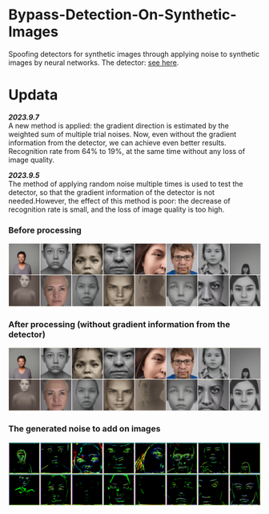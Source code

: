 # Bypass-Detection-On-Synthetic-Images
Spoofing detectors for synthetic images through applying noise to synthetic images by neural networks.
The detector: [see here](https://github.com/ZhendongWang6/DIRE).

# Updata
**_2023.9.7_**  
A new method is applied: the gradient direction is estimated by the weighted sum of multiple trial noises. Now, even without the gradient information from the detector, we can achieve even better results. Recognition rate from 64% to 19%, at the same time without any loss of image quality.  

**_2023.9.5_**  
The method of applying random noise multiple times is used to test the detector, so that the gradient information of the detector is not needed.However, the effect of this method is poor: the decrease of recognition rate is small, and the loss of image quality is too high.


### Before processing
![](https://github.com/Chyxx/Bypass-Detection-On-Synthetic-Images/blob/main/images/before.jpg)

### After processing (without gradient information from the detector)
![](https://github.com/Chyxx/Bypass-Detection-On-Synthetic-Images/blob/main/images/after_best.png)

### The generated noise to add on images
![](https://github.com/Chyxx/Bypass-Detection-On-Synthetic-Images/blob/main/images/best_noise.png)


